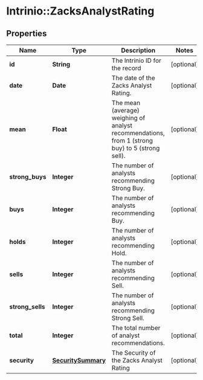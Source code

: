 # Intrinio::ZacksAnalystRating

## Properties
Name | Type | Description | Notes
------------ | ------------- | ------------- | -------------
**id** | **String** | The Intrinio ID for the record | [optional] 
**date** | **Date** | The date of the Zacks Analyst Rating. | [optional] 
**mean** | **Float** | The mean (average) weighing of analyst recommendations, from 1 (strong buy) to 5 (strong sell). | [optional] 
**strong_buys** | **Integer** | The number of analysts recommending Strong Buy. | [optional] 
**buys** | **Integer** | The number of analysts recommending Buy. | [optional] 
**holds** | **Integer** | The number of analysts recommending Hold. | [optional] 
**sells** | **Integer** | The number of analysts recommending Sell. | [optional] 
**strong_sells** | **Integer** | The number of analysts recommending Strong Sell. | [optional] 
**total** | **Integer** | The total number of analyst recommendations. | [optional] 
**security** | [**SecuritySummary**](SecuritySummary.md) | The Security of the Zacks Analyst Rating | [optional] 


